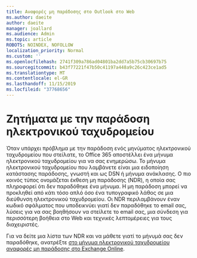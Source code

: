 ```yaml
---
title: Αναφορές μη παράδοσης στο Outlook στο Web
ms.author: daeite
author: daeite
manager: joallard
ms.audience: Admin
ms.topic: article
ROBOTS: NOINDEX, NOFOLLOW
localization_priority: Normal
ms.custom: ''
ms.openlocfilehash: 2741f309a786ad04801ba2dd7a5b75cb30697b75
ms.sourcegitcommit: b43f77221f47b50c41197a448a9c26c423ce1ad5
ms.translationtype: MT
ms.contentlocale: el-GR
ms.lasthandoff: 11/15/2019
ms.locfileid: "37768656"
---
```

# <a name="issues-with-email-delivery"></a>Ζητήματα με την παράδοση ηλεκτρονικού ταχυδρομείου

Όταν υπάρχει πρόβλημα με την παράδοση ενός μηνύματος ηλεκτρονικού ταχυδρομείου που στείλατε, το Office 365 αποστέλλει ένα μήνυμα ηλεκτρονικού ταχυδρομείου για να σας ενημερώσω. Το μήνυμα ηλεκτρονικού ταχυδρομείου που λαμβάνετε είναι μια ειδοποίηση κατάστασης παράδοσης, γνωστή και ως DSN ή μήνυμα ανάκλασης. Ο πιο κοινός τύπος ονομάζεται έκθεση μη παράδοσης (NDR), η οποία σας πληροφορεί ότι δεν παραδόθηκε ένα μήνυμα. Η μη παράδοση μπορεί να προκληθεί από κάτι τόσο απλό όσο ένα τυπογραφικό λάθος σε μια διεύθυνση ηλεκτρονικού ταχυδρομείου. Οι NDR περιλαμβάνουν έναν κωδικό σφάλματος που υποδεικνύει γιατί δεν παραδόθηκε το email σας, λύσεις για να σας βοηθήσουν να στείλετε το email σας, μια σύνδεση για περισσότερη βοήθεια στο Web και τεχνικές λεπτομέρειες για τους διαχειριστές.

Για να δείτε μια λίστα των NDR και να μάθετε γιατί το μήνυμά σας δεν παραδόθηκε, ανατρέξτε [στο μήνυμα ηλεκτρονικού ταχυδρομείου αναφορές μη παράδοσης στο Exchange Online](https://docs.microsoft.com/exchange/mail-flow-best-practices/non-delivery-reports-in-exchange-online/non-delivery-reports-in-exchange-online).